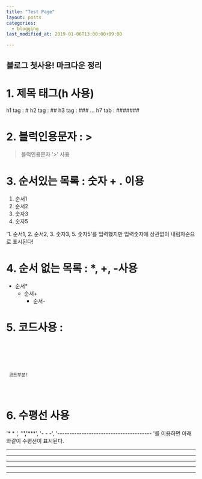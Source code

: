 ```yaml
---
title: "Test Page"
layout: posts
categories:
  - blogging
last_modified_at: 2019-01-06T13:00:00+09:00

---
```


## 블로그 첫사용! 마크다운 정리

# 1. 제목 태그(h 사용)
h1 tag : #
h2 tag : ##
h3 tag : ###
...
h7 tab : #######

# 2. 블럭인용문자 : >
> 블럭인용문자 '>' 사용

# 3. 순서있는 목록 : 숫자 + . 이용
1. 순서1
2. 순서2
3. 숫자3
5. 숫자5

'1. 순서1, 2. 순서2, 3. 숫자3, 5. 숫자5'를 입력했지만 입력숫자에 상관없이 내림차순으로 표시된다!



# 4. 순서 없는 목록 : *, +, -사용
* 순서*
  + 순서+
    - 순서-

# 5. 코드사용 : <pre><code></code></pre>
<pre>
  <code>
    <p> 코드부분! </p>
  </code>
</pre>

# 6. 수평선 사용
'* * *', ''***','*****', '- - -', '--------------------------------------- '를 이용하면 아래와같이 수평선이 표시된다.

* * *
***
*****
- - -
---------------------------------------
